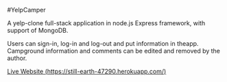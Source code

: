#YelpCamper

A yelp-clone full-stack application in node.js Express framework, 
with support of MongoDB.

Users can sign-in, log-in and log-out and put information in theapp.
Campground information and comments can be edited and removed by the author.


[Live Website (https://still-earth-47290.herokuapp.com/)](https://still-earth-47290.herokuapp.com/)
